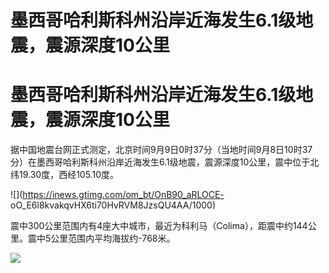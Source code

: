 # 墨西哥哈利斯科州沿岸近海发生6.1级地震，震源深度10公里

# 墨西哥哈利斯科州沿岸近海发生6.1级地震，震源深度10公里

据中国地震台网正式测定，北京时间9月9日0时37分（当地时间9月8日10时37分）在墨西哥哈利斯科州沿岸近海发生6.1级地震，震源深度10公里，震中位于北纬19.30度，西经105.10度。

![](https://inews.gtimg.com/om_bt/OnB90_aRLOCE-
oO_E6l8kvakqvHX6ti70HvRVM8JzsQU4AA/1000)

震中300公里范围内有4座大中城市，最近为科利马（Colima），距震中约144公里。震中5公里范围内平均海拔约-768米。

![](https://inews.gtimg.com/om_bt/OOrWGhnZvikNsPCx2PnjydJH5pp_6Z_CkBr1zZQPC86MkAA/1000)


